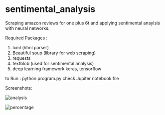 # sentimental_analysis
Scraping  amazon reviews for one plus 6t and applying sentimental anaylsis with neural networks.

Required Packages :
  1) lxml  (html parser)
  2) Beautiful soup (library for web scraping) 
  3) requests 
  4) textblob  (used for sentimental analysis)
  5) deep learning framework keras, tensorflow


to Run :
  python program.py
check Jupiter notebook file  
  
  
Screenshots:

![analysis](https://user-images.githubusercontent.com/45734316/56290327-847b8700-6140-11e9-9952-f39da2e131d9.PNG)



![percentage](https://user-images.githubusercontent.com/45734316/56290405-b1c83500-6140-11e9-855d-e92f8179dc62.PNG)
